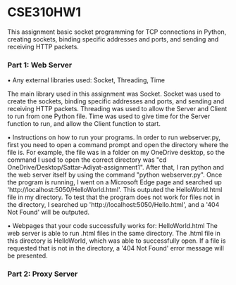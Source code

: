 # CSE310HW1

This assignment basic socket programming for TCP connections in Python, creating sockets, binding specific addresses and ports, and sending and receiving HTTP packets.

### Part 1: Web Server
• Any external libraries used: Socket, Threading, Time

The main library used in this assignment was Socket. Socket was used to create the sockets, binding specific addresses and ports, and sending and receiving HTTP packets. Threading was used to allow the Server and Client to run from one Python file. Time was used to give time for the Server function to run, and allow the Client function to start.

• Instructions on how to run your programs.
In order to run webserver.py, first you need to open a command prompt and open the directory where the file is. For example, the file was in a folder on my OneDrive desktop, so the command I used to open the correct directory was "cd OneDrive/Desktop/Sattar-Adiyat-assignment1". After that, I ran python and the web server itself by using the command "python webserver.py". Once the program is running, I went on a Microsoft Edge page and searched up 'http://localhost:5050/HelloWorld.html'. This outputed the HelloWorld.html file in my directory. To test that the program does not work for files not in the directory, I searched up 'http://localhost:5050/Hello.html', and a '404 Not Found' will be outputed.

• Webpages that your code successfully works for: HelloWorld.html
The web server is able to run .html files in the same directory. The .html file in this directory is HelloWorld, which was able to successfully open. If a file is requested that is not in the directory, a '404 Not Found' error message will be presented. 

### Part 2: Proxy Server


